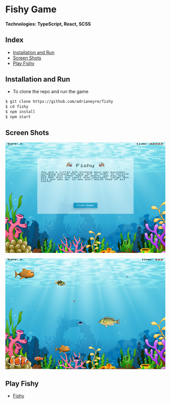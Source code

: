 # Fishy Game

#### Technologies: TypeScript, React, SCSS

## Index
* [Installation and Run](#Install)
* [Screen Shots](#Shots)
* [Play Fishy](#Fishy)

## <a name="Install">Installation and Run</a>
* To clone the repo and run the game
```shell
$ git clone https://github.com/adrianeyre/fishy
$ cd fishy
$ npm install
$ npm start
```

## <a name="Shots">Screen Shots</a>
[![Screenshot](https://raw.githubusercontent.com/adrianeyre/fishy/master/src/images/screenshot1.png)](https://raw.githubusercontent.com/adrianeyre/fishy/master/src/images/screenshot1.png "Game View")

[![Screenshot](https://raw.githubusercontent.com/adrianeyre/fishy/master/src/images/screenshot2.png)](https://raw.githubusercontent.com/adrianeyre/fishy/master/src/images/screenshot2.png "Game View")

## <a name="Play">Play Fishy</a>
* [Fishy](http://adrianeyre.co.uk/fish)